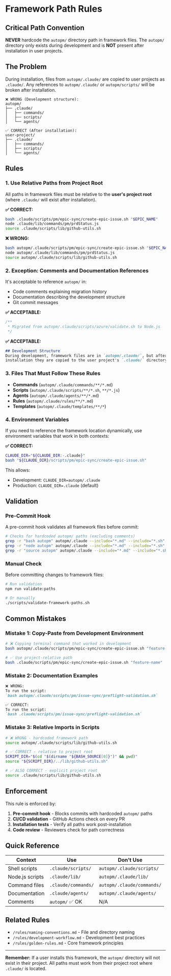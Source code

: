 # Framework Path Rules

## Critical Path Convention

**NEVER** hardcode the `autopm/` directory path in framework files. The `autopm/` directory only exists during development and is **NOT** present after installation in user projects.

## The Problem

During installation, files from `autopm/.claude/` are copied to user projects as `.claude/`. Any references to `autopm/.claude/` or `autopm/scripts/` will be broken after installation.

```
❌ WRONG (Development structure):
autopm/
├── .claude/
│   ├── commands/
│   ├── scripts/
│   └── agents/

✅ CORRECT (After installation):
user-project/
├── .claude/
│   ├── commands/
│   ├── scripts/
│   └── agents/
```

## Rules

### 1. Use Relative Paths from Project Root

All paths in framework files must be relative to the **user's project root** (where `.claude/` will exist after installation).

**✅ CORRECT:**
```bash
bash .claude/scripts/pm/epic-sync/create-epic-issue.sh "$EPIC_NAME"
node .claude/lib/commands/pm/prdStatus.js
source .claude/scripts/lib/github-utils.sh
```

**❌ WRONG:**
```bash
bash autopm/.claude/scripts/pm/epic-sync/create-epic-issue.sh "$EPIC_NAME"
node autopm/.claude/lib/commands/pm/prdStatus.js
source autopm/.claude/scripts/lib/github-utils.sh
```

### 2. Exception: Comments and Documentation References

It's acceptable to reference `autopm/` in:
- Code comments explaining migration history
- Documentation describing the development structure
- Git commit messages

**✅ ACCEPTABLE:**
```javascript
/**
 * Migrated from autopm/.claude/scripts/azure/validate.sh to Node.js
 */
```

**✅ ACCEPTABLE:**
```markdown
## Development Structure
During development, framework files are in `autopm/.claude/`, but after
installation they are copied to the user project's `.claude/` directory.
```

### 3. Files That Must Follow These Rules

- **Commands** (`autopm/.claude/commands/**/*.md`)
- **Scripts** (`autopm/.claude/scripts/**/*.sh`, `**/*.js`)
- **Agents** (`autopm/.claude/agents/**/*.md`)
- **Rules** (`autopm/.claude/rules/**/*.md`)
- **Templates** (`autopm/.claude/templates/**/*`)

### 4. Environment Variables

If you need to reference the framework location dynamically, use environment variables that work in both contexts:

**✅ CORRECT:**
```bash
CLAUDE_DIR="${CLAUDE_DIR:-.claude}"
bash "${CLAUDE_DIR}/scripts/pm/epic-sync/create-epic-issue.sh"
```

This allows:
- Development: `CLAUDE_DIR=autopm/.claude`
- Production: `CLAUDE_DIR=.claude` (default)

## Validation

### Pre-Commit Hook

A pre-commit hook validates all framework files before commit:

```bash
# Checks for hardcoded autopm/ paths (excluding comments)
grep -r "bash autopm" autopm/.claude --include="*.md" --include="*.sh"
grep -r "node autopm" autopm/.claude --include="*.md" --include="*.sh"
grep -r "source autopm" autopm/.claude --include="*.md" --include="*.sh"
```

### Manual Check

Before committing changes to framework files:

```bash
# Run validation
npm run validate:paths

# Or manually
./scripts/validate-framework-paths.sh
```

## Common Mistakes

### Mistake 1: Copy-Paste from Development Environment

```bash
# ❌ Copying terminal command that worked in development
bash autopm/.claude/scripts/pm/epic-sync/create-epic-issue.sh "feature-name"

# ✅ Use project-relative path
bash .claude/scripts/pm/epic-sync/create-epic-issue.sh "feature-name"
```

### Mistake 2: Documentation Examples

```markdown
❌ WRONG:
To run the script:
`bash autopm/.claude/scripts/pm/issue-sync/preflight-validation.sh`

✅ CORRECT:
To run the script:
`bash .claude/scripts/pm/issue-sync/preflight-validation.sh`
```

### Mistake 3: Relative Imports in Scripts

```bash
# ❌ WRONG - hardcoded framework path
source autopm/.claude/scripts/lib/github-utils.sh

# ✅ CORRECT - relative to project root
SCRIPT_DIR="$(cd "$(dirname "${BASH_SOURCE[0]}")" && pwd)"
source "${SCRIPT_DIR}/../lib/github-utils.sh"

# ✅ ALSO CORRECT - explicit project root
source .claude/scripts/lib/github-utils.sh
```

## Enforcement

This rule is enforced by:

1. **Pre-commit hook** - Blocks commits with hardcoded `autopm/` paths
2. **CI/CD validation** - GitHub Actions check on every PR
3. **Installation tests** - Verify all paths work post-installation
4. **Code review** - Reviewers check for path correctness

## Quick Reference

| Context | Use | Don't Use |
|---------|-----|-----------|
| Shell scripts | `.claude/scripts/` | `autopm/.claude/scripts/` |
| Node.js scripts | `.claude/lib/` | `autopm/.claude/lib/` |
| Command files | `.claude/commands/` | `autopm/.claude/commands/` |
| Documentation | `.claude/agents/` | `autopm/.claude/agents/` |
| Comments | `autopm/` ✅ OK | N/A |

## Related Rules

- `/rules/naming-conventions.md` - File and directory naming
- `/rules/development-workflow.md` - Development best practices
- `/rules/golden-rules.md` - Core framework principles

---

**Remember:** If a user installs this framework, the `autopm/` directory will not exist in their project. All paths must work from their project root where `.claude/` is located.
